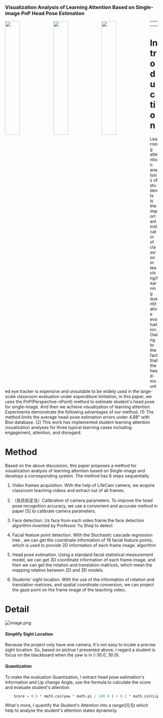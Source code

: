 

### Visualization Analysis of Learning Attention Based on Single-image PnP Head Pose Estimation

<img src="https://upload-images.jianshu.io/upload_images/5786775-413ca7beebff0eb1.png?imageMogr2/auto-orient/strip%7CimageView2/2/w/1240" width = "31%" align='left'/>

<img src="https://upload-images.jianshu.io/upload_images/5786775-22342ed46234d3e8.png?imageMogr2/auto-orient/strip%7CimageView2/2/w/1240" width = "31%" align='left'/>

<img src="https://upload-images.jianshu.io/upload_images/5786775-05d0bfdf4101ea24.png?imageMogr2/auto-orient/strip%7CimageView2/2/w/1240" width = "31%" align='left'/>


---------
 
---------


# Introduction

Learning attention analysis of students is the important indicator of classroom teaching/learning quantitative evaluation. Owing to the fact that the head-mounted eye tracker is expensive and unsuitable to be widely used in the large-scale classroom evaluation under expenditure limitation, in this paper, we uses the PnP(Perspective-nPoint) method to estimate student's head pose for single-image. And then we achieve visualization of learning attention. Experiments demonstrate the following advantages of our method. (1) The method limits the average head-pose estimation errors under 4.88° with Biwi database. (2) This work has implemented student learning attention visualization analyses for three typical learning cases including engagement, attention, and disregard.


# Method

Based on the above discussion, this paper proposes a method for visualization analysis of learning attention based on Single-image and develops a corresponding system. The method has 6 steps sequentially.

1. Video frames acquisition. With the help of LifeCam camera, we acquire classroom teaching videos and extract out of all frames.

2. （张氏标定法）Calibration of camera parameters. To improve the head pose recognition accuracy, we use a convenient and accurate method in paper [5] to calibrate camera parameters.

3. Face detection. Us face from each video frame.the face detection algorithm invented by Professor Yu Shiqi to detect

4. Facial feature point detection. With the Stochastic cascade regression tree , we can get the coordinate information of 19 facial feature points, which is used to provide 2D information of each frame image. algorithm

5. Head pose estimation. Using a standard facial statistical measurement model, we can get 3D coordinate information of each frame image, and then we can get the rotation and translation matrices, which mean the mapping relation between 2D and 3D models.

6. Students' sight location. With the use of the information of rotation and translation matrices, and spatial coordinate conversion, we can project the gaze point on the frame image of the teaching video.


# Detail

![image.png](https://upload-images.jianshu.io/upload_images/5786775-ffb37402ed5981e1.png?imageMogr2/auto-orient/strip%7CimageView2/2/w/1240)

#### Simplify Sight Location 
Because the project only have one camera, It's not easy to locate a precise sight location. So, based on pictrue I presented above, I regard a student is focus on the blackboard when the yaw is in (-30.0, 30.0).

#### Quantization

To make the evaluation Quantization, I extract head pose eatimation's Information and Lip change Angle, use the formula to calculate the score and evaluate student's attention.

```python
    Score = 0.8 * math.cos(yaw * math.pi / 180.0 ) + 0.2 * math.sin(LipAngle * math.pi / 180.0)
```

What's more, I quantify the Student's Attention into a range([0,1]) which help to analyse the student's attention states dynamicly.


 
 



 
 
 